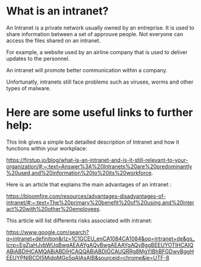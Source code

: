 # What is an intranet?

An Intranet is a private network usually owned by an entreprise.  It is used to share information between a set of approuve people.  Not everyone can access the files shared on an intranet.

For example, a website used by an airline company that is used to deliver updates to the personnel.

An intranet will promote better communication within a company.

Unfortunatly, intranets still face problems such as viruses, worms and other types of malware.



# Here are some useful links to further help:

This link gives a simple but detailled description of Intranet and how it functions within your workplace:

https://firstup.io/blog/what-is-an-intranet-and-is-it-still-relevant-to-your-organization/#:~:text=Answer%3A%20Intranets%20are%20predominantly%20used,and%20information%20to%20its%20workforce.

Here is an article that explains the main advantages of an intranet :

https://bloomfire.com/resources/advantages-disadvantages-of-intranet/#:~:text=The%20primary%20benefit%20of%20using,and%20interact%20with%20other%20employees.

This article will list differents risks associated with intranet:

https://www.google.com/search?q=intranet+definition&rlz=1C1GCEU_enCA1084CA1084&oq=intranet+de&gs_lcrp=EgZjaHJvbWUqBwgAEAAYgAQyBwgAEAAYgAQyBggBEEUYOTIHCAIQABiABDIHCAMQABiABDIHCAQQABiABDIGCAUQRRg8MgYIBhBFGDwyBggHEEUYPNIBCDI5MjdqMGo5qAIAsAIB&sourceid=chrome&ie=UTF-8

